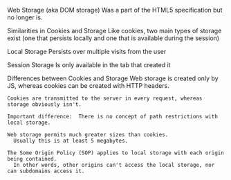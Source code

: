 Web Storage (aka DOM storage)
  Was a part of the HTML5 specification but no longer is.

  Similarities in Cookies and Storage
    Like cookies, two main types of storage exist (one that persists locally and one that is available during the session)

  Local Storage
    Persists over multiple visits from the user

  Session Storage
    Is only available in the tab that created it

  Differences between Cookies and Storage
    Web storage is created only by JS, whereas cookies can be created with HTTP headers.

    Cookies are transmitted to the server in every request, whereas storage obviously isn't.

    Important difference:  There is no concept of path restrictions with local storage.

    Web storage permits much greater sizes than cookies.
      Usually this is at least 5 megabytes.

    The Some Origin Policy (SOP) applies to local storage with each origin being contained.
      In other words, other origins can't access the local storage, nor can subdomains access it.


